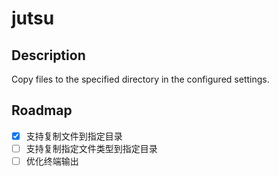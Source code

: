 # jutsu

## Description

Copy files to the specified directory in the configured settings.

## Roadmap

- [x] 支持复制文件到指定目录
- [ ] 支持复制指定文件类型到指定目录
- [ ] 优化终端输出
